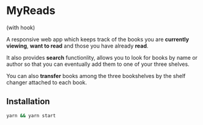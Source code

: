 # MyReads
(with hook)

A responsive web app which keeps track of the books you are **currently viewing**, **want to read** and those you have already **read**. 

It also provides **search** functionlity, allows you to look for books by name or author so that you can eventually add them to one of your three shelves. 

You can also **transfer** books among the three bookshelves by the shelf changer attached to each book.

## Installation

```sh
yarn && yarn start
```
